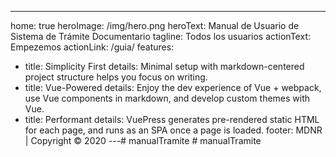 ---
home: true
heroImage: /img/hero.png
heroText: Manual de Usuario de Sistema de Trámite Documentario
tagline: Todos los usuarios
actionText: Empezemos
actionLink: /guia/
features:
- title: Simplicity First
  details: Minimal setup with markdown-centered project structure helps you focus on writing.
- title: Vue-Powered
  details: Enjoy the dev experience of Vue + webpack, use Vue components in markdown, and develop custom themes with Vue.
- title: Performant
  details: VuePress generates pre-rendered static HTML for each page, and runs as an SPA once a page is loaded.
footer: MDNR | Copyright © 2020
---#   m a n u a l T r a m i t e  
 #   m a n u a l T r a m i t e  
 